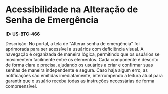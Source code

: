 # Acessibilidade na Alteração de Senha de Emergência

**ID: US-BTC-466**

Descrição: No portal, a tela de "Alterar senha de emergência" foi aprimorada para ser acessível a usuários com deficiência visual. A navegação é organizada de maneira lógica, permitindo que os usuários se movimentem facilmente entre os elementos. Cada componente é descrito de forma clara e precisa, ajudando os usuários a criar e confirmar suas senhas de maneira independente e segura. Caso haja algum erro, as notificações são emitidas imediatamente, interrompendo a leitura atual para garantir que o usuário receba todas as instruções necessárias de forma compreensível.
